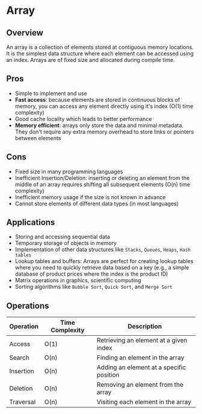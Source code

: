 # Array

## Overview
An array is a collection of elements stored at contiguous memory locations. It is the simplest data structure where each element can be accessed using an index. Arrays are of fixed size and allocated during compile time.

## Pros
- Simple to implement and use
- **Fast access**: because elements are stored in continuous blocks of memory, you can access any element directly using it's index (O(1) time complexity)
- Good cache locality which leads to better performance
- **Memory efficient**: arrays only store the data and minimal metadata. They don't require any extra memory overhead to store links or pointers between elements

## Cons
- Fixed size in many programming languages
- Inefficient Insertion/Deletion: inserting or deleting an element from the middle of an array requires shifting all subsequent elements (O(n) time complexity)
- Inefficient memory usage if the size is not known in advance
- Cannot store elements of different data types (in most languages)

## Applications
- Storing and accessing sequential data
- Temporary storage of objects in memory
- Implementation of other data structures like `Stacks`, `Queues`, `Heaps`, `Hash tables`
- Lookup tables and buffers: Arrays are perfect for creating lookup tables where you need to quickly retrieve data based on a key (e.g., a simple database of product prices where the index is the product ID)
- Matrix operations in graphics, scientific computing
- Sorting algorithms like `Bubble Sort`, `Quick Sort`, and `Merge Sort`

## Operations
| Operation | Time Complexity | Description |
|-----------|----------------|-------------|
| Access    | O(1)           | Retrieving an element at a given index |
| Search    | O(n)           | Finding an element in the array |
| Insertion | O(n)           | Adding an element at a specific position |
| Deletion  | O(n)           | Removing an element from the array |
| Traversal | O(n)           | Visiting each element in the array |
